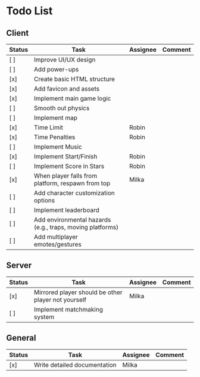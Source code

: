 # Todo List

## Client

| Status | Task                                                      | Assignee | Comment |
| ------ | --------------------------------------------------------- | -------- | ------- |
| [ ]    | Improve UI/UX design                                      |          |         |
| [ ]    | Add power-ups                                             |          |         |
| [x]    | Create basic HTML structure                               |          |         |
| [x]    | Add favicon and assets                                    |          |         |
| [x]    | Implement main game logic                                 |          |         |
| [ ]    | Smooth out physics                                        |          |         |
| [ ]    | Implement map                                             |          |         |
| [x]    | Time Limit                                                | Robin    |         |
| [x]    | Time Penalties                                            | Robin    |         |
| [ ]    | Implement Music                                           |          |         |
| [x]    | Implement Start/Finish                                    | Robin    |         |
| [ ]    | Implement Score in Stars                                  | Robin    |         |
| [x]    | When player falls from platform, respawn from top         | Milka    |         |
| [ ]    | Add character customization options                       |          |         |
| [ ]    | Implement leaderboard                                     |          |         |
| [ ]    | Add environmental hazards (e.g., traps, moving platforms) |          |         |
| [ ]    | Add multiplayer emotes/gestures                           |          |         |

## Server

| Status | Task                                                | Assignee | Comment |
| ------ | --------------------------------------------------- | -------- | ------- |
| [x]    | Mirrored player should be other player not yourself | Milka    |         |
| [ ]    | Implement matchmaking system                        |          |         |

## General

| Status | Task                         | Assignee | Comment |
| ------ | ---------------------------- | -------- | ------- |
| [x]    | Write detailed documentation | Milka    |         |
